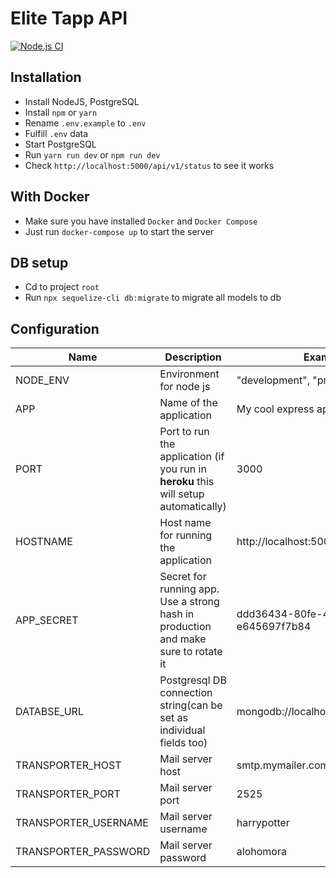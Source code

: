 # Elite Tapp API

[![Node.js CI](https://github.com/ToadCreatives/elite-tapp-api/actions/workflows/node.js.yml/badge.svg)](https://github.com/ToadCreatives/elite-tapp-api/actions/workflows/node.js.yml)

## Installation

- Install NodeJS, PostgreSQL
- Install `npm` or `yarn`
- Rename `.env.example` to `.env`
- Fulfill `.env` data
- Start PostgreSQL
- Run `yarn run dev` or `npm run dev`
- Check `http://localhost:5000/api/v1/status` to see it works

## With Docker

- Make sure you have installed `Docker` and `Docker Compose`
- Just run `docker-compose up` to start the server


## DB setup

- Cd to project `root`
- Run `npx sequelize-cli db:migrate` to migrate all models to db

## Configuration

| Name                 | Description                                                                           | Example                              |
|----------------------|---------------------------------------------------------------------------------------|--------------------------------------|
| NODE_ENV             | Environment for node js                                                               | "development", "production", "test"  |
| APP                  | Name of the application                                                               | My cool express app                  |
| PORT                 | Port to run the application (if you run in **heroku** this will setup  automatically) | 3000                                 |
| HOSTNAME             | Host name for running the application                                                 | http://localhost:5000                |
| APP_SECRET           | Secret for running app. Use a strong hash in production and make sure to rotate it    | ddd36434-80fe-4f18-b3b6-e645697f7b84 |
| DATABSE_URL          | Postgresql DB connection string(can be set as individual fields too)                  | mongodb://localhost:27017/yourapp    |
| TRANSPORTER_HOST     | Mail server host                                                                      | smtp.mymailer.com                    |
| TRANSPORTER_PORT     | Mail server port                                                                      | 2525                                 |
| TRANSPORTER_USERNAME | Mail server username                                                                  | harrypotter                          |
| TRANSPORTER_PASSWORD | Mail server password                                                                  | alohomora                            |

